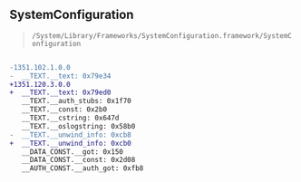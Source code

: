 ## SystemConfiguration

> `/System/Library/Frameworks/SystemConfiguration.framework/SystemConfiguration`

```diff

-1351.102.1.0.0
-  __TEXT.__text: 0x79e34
+1351.120.3.0.0
+  __TEXT.__text: 0x79ed0
   __TEXT.__auth_stubs: 0x1f70
   __TEXT.__const: 0x2b0
   __TEXT.__cstring: 0x647d
   __TEXT.__oslogstring: 0x58b0
-  __TEXT.__unwind_info: 0xcb8
+  __TEXT.__unwind_info: 0xcb0
   __DATA_CONST.__got: 0x150
   __DATA_CONST.__const: 0x2d08
   __AUTH_CONST.__auth_got: 0xfb8

```
